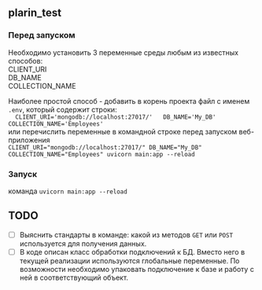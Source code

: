 ## plarin_test
### Перед запуском
Необходимо установить 3 переменные среды любым из известных способов:  
CLIENT_URI  
DB_NAME  
COLLECTION_NAME  

Наиболее простой способ - добавить в корень проекта файл с именем `.env`, который содержит строки:  
`  
CLIENT_URI='mongodb://localhost:27017/'  
DB_NAME='My_DB'  
COLLECTION_NAME='Employees'
`  
или перечислить переменные в командной строке перед запуском веб-приложения  
`CLIENT_URI="mongodb://localhost:27017/" DB_NAME="My_DB" COLLECTION_NAME="Employees" uvicorn main:app --reload`  

### Запуск
команда `uvicorn main:app --reload`  

## TODO
- [ ] Выяснить стандарты в команде: какой из методов `GET` или `POST` используется для получения данных.
- [ ] В коде описан класс обработки подключений к БД. Вместо него в текущей реализации используются глобальные переменные. По возможности необходимо упаковать подключение к базе и работу с ней в соответствующий объект.
